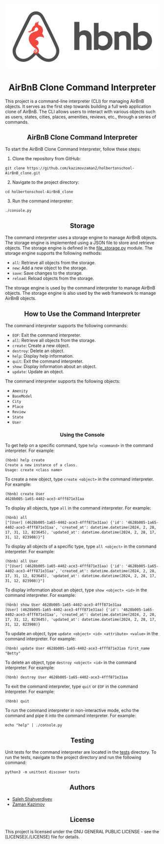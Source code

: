 ![Image](./assets/hbnb_logo.png)

<h1 align="center">AirBnB Clone Command Interpreter</h1>

This project is a command-line interpreter (CLI) for managing AirBnB objects. It serves as the first step towards building a full web application clone of AirBnB. The CLI allows users to interact with various objects such as users, states, cities, places, amenities, reviews, etc., through a series of commands.


<h2 align="center">AirBnB Clone Command Interpreter</h2>

To start the AirBnB Clone Command Interpreter, follow these steps:
1. Clone the repository from GitHub:
```
git clone https://github.com/kazimovzaman2/holbertonschool-AirBnB_clone.git
```
2. Navigate to the project directory:
```
cd holbertonschool-AirBnB_clone
```
3. Run the command interpreter:
```
./console.py
```


<h2 align="center">Storage</h2>

The command interpreter uses a storage engine to manage AirBnB objects. The storage engine is implemented using a JSON file to store and retrieve objects. The storage engine is defined in the [file_storage.py](./models/engine/file_storage.py) module. The storage engine supports the following methods:

- `all`: Retrieve all objects from the storage.
- `new`: Add a new object to the storage.
- `save`: Save changes to the storage.
- `reload`: Reload objects from the storage.

The storage engine is used by the command interpreter to manage AirBnB objects. The storage engine is also used by the web framework to manage AirBnB objects.


<h2 align="center">How to Use the Command Interpreter</h2>

The command interpreter supports the following commands:

- `EOF`: Exit the command interpreter.
- `all`: Retrieve all objects from the storage.
- `create`: Create a new object.
- `destroy`: Delete an object.
- `help`: Display help information.
- `quit`: Exit the command interpreter.
- `show`: Display information about an object.
- `update`: Update an object.

The command interpreter supports the following objects:

- `Amenity`
- `BaseModel`
- `City`
- `Place`
- `Review`
- `State`
- `User`


<h3 align="center">Using the Console</h3>


To get help on a specific command, type `help <command>` in the command interpreter. For example:
```
(hbnb) help create
Create a new instance of a class.
Usage: create <class name>
```

To create a new object, type `create <object>` in the command interpreter. For example:
```
(hbnb) create User
4628b005-1a65-4402-ace3-4fff871e31aa
```

To display all objects, type `all` in the command interpreter. For example:
```
(hbnb) all
["[User] (4628b005-1a65-4402-ace3-4fff871e31aa) {'id': '4628b005-1a65-4402-ace3-4fff871e31aa', 'created_at': datetime.datetime(2024, 2, 28, 17, 31, 12, 823645), 'updated_at': datetime.datetime(2024, 2, 28, 17, 31, 12, 823908)}"]
```

To display all objects of a specific type, type `all <object>` in the command interpreter. For example:
```
(hbnb) all User
["[User] (4628b005-1a65-4402-ace3-4fff871e31aa) {'id': '4628b005-1a65-4402-ace3-4fff871e31aa', 'created_at': datetime.datetime(2024, 2, 28, 17, 31, 12, 823645), 'updated_at': datetime.datetime(2024, 2, 28, 17, 31, 12, 823908)}"]
```

To display information about an object, type `show <object> <id>` in the command interpreter. For example:
```
(hbnb) show User 4628b005-1a65-4402-ace3-4fff871e31aa
[User] (4628b005-1a65-4402-ace3-4fff871e31aa) {'id': '4628b005-1a65-4402-ace3-4fff871e31aa', 'created_at': datetime.datetime(2024, 2, 28, 17, 31, 12, 823645), 'updated_at': datetime.datetime(2024, 2, 28, 17, 31, 12, 823908)}
```

To update an object, type `update <object> <id> <attribute> <value>` in the command interpreter. For example:
```
(hbnb) update User 4628b005-1a65-4402-ace3-4fff871e31aa first_name "Betty"
```

To delete an object, type `destroy <object> <id>` in the command interpreter. For example:
```
(hbnb) destroy User 4628b005-1a65-4402-ace3-4fff871e31aa
```

To exit the command interpreter, type `quit` or `EOF` in the command interpreter. For example:
```
(hbnb) quit
```

To run the command interpreter in non-interactive mode, echo the command and pipe it into the command interpreter. For example:
```
echo "help" | ./console.py
```


<h2 align="center">Testing</h2>

Unit tests for the command interpreter are located in the [tests](./tests/) directory. To run the tests, navigate to the project directory and run the following command:

```
python3 -m unittest discover tests
```


<h2 align="center">Authors</h2>

- [Saleh Shahverdiyev](https://github.com/salehshahverdiyev)
- [Zaman Kazimov](https://github.com/kazimovzaman2)


<h2 align="center">License</h2>
This project is licensed under the GNU GENERAL PUBLIC LICENSE - see the [LICENSE](./LICENSE) file for details.
